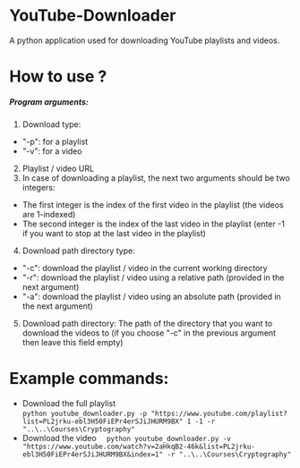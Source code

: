 # YouTube-Downloader
A python application used for downloading YouTube playlists and videos.

# How to use ?
##### Program arguments:
1. Download type:
* "-p": for a playlist
* "-v": for a video
2. Playlist / video URL
3. In case of downloading a playlist, the next two arguments should be two integers:
* The first integer is the index of the first video in the playlist (the videos are 1-indexed) 
* The second integer is the index of the last video in the playlist (enter -1 if you want to stop at the last video in the playlist)  
4. Download path directory type: 
* "-c": download the playlist / video in the current working directory 
* "-r": download the playlist / video using a relative path (provided in the next argument) 
* "-a": download the playlist / video using an absolute path (provided in the next argument)  
5. Download path directory: The path of the directory that you want to download the videos to (if you choose "-c" in the previous argument then leave this field empty) 

# Example commands:
* Download the full playlist <br />
`
python youtube_downloader.py -p "https://www.youtube.com/playlist?list=PL2jrku-ebl3H50FiEPr4erSJiJHURM9BX" 1 -1 -r "..\..\Courses\Cryptography"
`
* Download the video
`  
python youtube_downloader.py -v "https://www.youtube.com/watch?v=2aHkqB2-46k&list=PL2jrku-ebl3H50FiEPr4erSJiJHURM9BX&index=1" -r "..\..\Courses\Cryptography"
`
